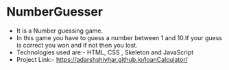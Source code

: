 # NumberGuesser

- It is a Number guessing game.
- In this game you have to guess a number between 1 and 10.If your guess is correct you won and if not then you lost.
- Technologies used are:- HTML, CSS , Skeleton and JavaScript
- Project Link:- https://adarshshivhar.github.io/loanCalculator/
